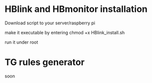 # HBlink and HBmonitor installation

Download script to your server/raspberry pi

make it executable by entering chmod +x HBlink_install.sh

run it under root

# TG rules generator

soon

